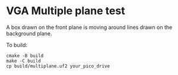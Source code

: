 # VGA Multiple plane test

A box drawn on the front plane is moving around lines drawn on the background plane.

To build:
```
cmake -B build
make -C build
cp build/multiplane.uf2 your_pico_drive
```

